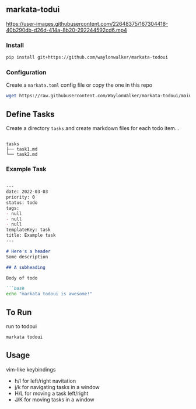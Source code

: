 ## markata-todui

https://user-images.githubusercontent.com/22648375/167304418-40b290db-d26d-414a-8b20-292244592cd6.mp4


### Install


```bash
pip install git+https://github.com/waylonwalker/markata-todoui
```

### Configuration

Create a `markata.toml` config file or copy the one in this repo

```bash
wget https://raw.githubusercontent.com/WaylonWalker/markata-todoui/main/markata.example.toml -O markata.toml
```

## Define Tasks

Create a directory `tasks` and create markdown files for each todo item...

```

tasks
├── task1.md
└── task2.md

```

### Example Task

```markdown

---
date: 2022-03-03
priority: 0
status: todo
tags:
- null
- null
- null
templateKey: task
title: Example task 
---

# Here's a header
Some description

## A subheading

Body of todo

```bash
echo "markata todoui is awesome!"
```


## To Run

run to todoui


```bash
markata todoui
```

## Usage

vim-like keybindings

* h/l for left/right navitation
* j/k for navigating tasks in a window
* H/L for moving a task left/right 
* J/K for moving tasks in a window
